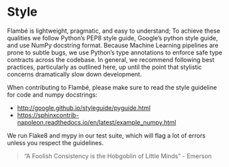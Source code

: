 # Style


Flambé is lightweight, pragmatic, and easy to understand; To achieve these qualities we follow Python’s PEP8 style guide, Google’s python style guide, and use NumPy docstring format. Because Machine Learning pipelines are prone to subtle bugs, we use Python’s type annotations to enforce safe type contracts across the codebase. In general, we recommend following best practices, particularly as outlined here, up until the point that stylistic concerns dramatically slow down development.

When contributing to Flambé, please make sure to read the style guideline for code and numpy docstrings:

- http://google.github.io/styleguide/pyguide.html
- https://sphinxcontrib-napoleon.readthedocs.io/en/latest/example_numpy.html

We run Flake8 and mypy in our test suite, which will flag a lot of errors unless you respect the guidelines.

> “A Foolish Consistency is the Hobgoblin of Little Minds” - Emerson

